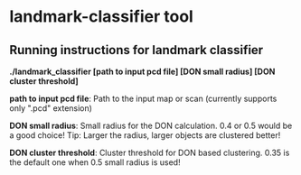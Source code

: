 # landmark-classifier tool

## Running instructions for landmark classifier
**./landmark_classifier [path to input pcd file] [DON small radius] [DON cluster threshold]**


**path to input pcd file**: Path to the input map or scan (currently supports only ".pcd" extension)

**DON small radius**: Small radius for the DON calculation.
0.4 or 0.5 would be a good choice!
Tip: Larger the radius, larger objects are clustered better!

**DON cluster threshold**: Cluster threshold for DON based clustering.
0.35 is the default one when 0.5 small radius is used!